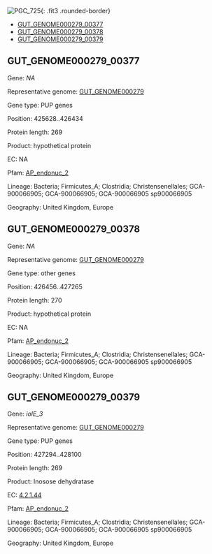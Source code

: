 ![PGC_725](../static/images/Clusters_figure/PGC_725.jpg){: .fit3 .rounded-border}

<ul id="myTab" class="nav nav-tabs">
  <li class="active">
        <a href="#tab1" data-toggle="tab">GUT_GENOME000279_00377</a>
  </li>
<li><a href="#tab2" data-toggle="tab">GUT_GENOME000279_00378</a></li>
<li><a href="#tab3" data-toggle="tab">GUT_GENOME000279_00379</a></li>
</ul>

<div id="myTabContent" class="tab-content">
  <div class="tab-pane fade in active" id="tab1">

<h2 id="GUT_GENOME000279_00377">GUT_GENOME000279_00377</h2>
<p>Gene: <em>NA</em>
<p>Representative genome: <a href="https://www.ebi.ac.uk/metagenomics/genomes/MGYG-HGUT-00073">GUT_GENOME000279</a></p>
<p>Gene type: PUP genes</p>
<p>Position: 425628..426434</p>
<p>Protein length: 269</p>
<p>Product: hypothetical protein</p>
<p>EC: NA</p>
<p>Pfam: <a href="http://pfam.xfam.org/family/AP_endonuc_2">AP_endonuc_2</a></p>

<p>Lineage: Bacteria; Firmicutes_A; Clostridia; Christensenellales; GCA-900066905; GCA-900066905; GCA-900066905 sp900066905</p>
<p>Geography: United Kingdom, Europe</p>
  </div>

  <div class="tab-pane fade" id="tab2">

<h2 id="GUT_GENOME000279_00378">GUT_GENOME000279_00378</h2>
<p>Gene: <em>NA</em></p>
<p>Representative genome: <a href="https://www.ebi.ac.uk/metagenomics/genomes/MGYG-HGUT-00073">GUT_GENOME000279</a></p>
<p>Gene type: other genes</p>
<p>Position: 426456..427265</p>
<p>Protein length: 270</p>
<p>Product: hypothetical protein</p>
<p>EC: NA</p>
<p>Pfam: <a href="http://pfam.xfam.org/family/AP_endonuc_2">AP_endonuc_2</a></p>

<p>Lineage: Bacteria; Firmicutes_A; Clostridia; Christensenellales; GCA-900066905; GCA-900066905; GCA-900066905 sp900066905</p>
<p>Geography: United Kingdom, Europe</p>

  </div>
  <div class="tab-pane fade" id="tab3">

<h2 id="GUT_GENOME000279_00379">GUT_GENOME000279_00379</h2>
<p>Gene: <em>iolE_3</em></p>
<p>Representative genome: <a href="https://www.ebi.ac.uk/metagenomics/genomes/MGYG-HGUT-00073">GUT_GENOME000279</a></p>
<p>Gene type: PUP genes</p>
<p>Position: 427294..428100</p>
<p>Protein length: 269</p>
<p>Product: Inosose dehydratase</p>
<p>EC: <a href="https://www.brenda-enzymes.org/enzyme.php?ecno=4.2.1.44">4.2.1.44</a></p>
<p>Pfam: <a href="http://pfam.xfam.org/family/AP_endonuc_2">AP_endonuc_2</a></p>

<p>Lineage: Bacteria; Firmicutes_A; Clostridia; Christensenellales; GCA-900066905; GCA-900066905; GCA-900066905 sp900066905</p>
<p>Geography: United Kingdom, Europe</p>

  </div>
</div>
